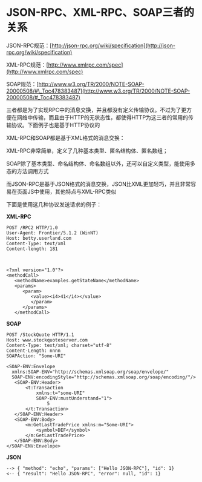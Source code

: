 JSON-RPC、XML-RPC、SOAP三者的关系
=================================

JSON-RPC规范：[http://json-rpc.org/wiki/specification](http://json-rpc.org/wiki/specification)

XML-RPC规范：[http://www.xmlrpc.com/spec](http://www.xmlrpc.com/spec)

SOAP规范：[http://www.w3.org/TR/2000/NOTE-SOAP-20000508/#\_Toc478383487](http://www.w3.org/TR/2000/NOTE-SOAP-20000508/#_Toc478383487)

三者都是为了实现RPC中的消息交换，并且都没有定义传输协议。不过为了更方便在网络中传输，而且由于HTTP的无状态性，都使得HTTP为这三者的常用的传输协议。下面例子也是基于HTTP协议的

XML-RPC和SOAP都是基于XML格式的消息交换：

XML-RPC非常简单，定义了几种基本类型、匿名结构体、匿名数组；

SOAP除了基本类型、命名结构体、命名数组以外，还可以自定义类型，能使用多态的方法调用方式

而JSON-RPC是基于JSON格式的消息交换，JSON比XML更加轻巧，并且非常容易在页面JS中使用，其他特点与XML-RPC类似

下面是使用这几种协议发送请求的例子：

**XML-RPC**

    POST /RPC2 HTTP/1.0  
    User-Agent: Frontier/5.1.2 (WinNT)  
    Host: betty.userland.com  
    Content-Type: text/xml  
    Content-length: 181  
      
      
      
    <?xml version="1.0"?>  
    <methodCall>  
       <methodName>examples.getStateName</methodName>  
       <params>  
          <param>  
             <value><i4>41</i4></value>  
             </param>  
          </params>  
       </methodCall>  

**SOAP**

    POST /StockQuote HTTP/1.1  
    Host: www.stockquoteserver.com  
    Content-Type: text/xml; charset="utf-8"  
    Content-Length: nnnn  
    SOAPAction: "Some-URI"  
      
    <SOAP-ENV:Envelope  
      xmlns:SOAP-ENV="http://schemas.xmlsoap.org/soap/envelope/"  
      SOAP-ENV:encodingStyle="http://schemas.xmlsoap.org/soap/encoding/"/>  
       <SOAP-ENV:Header>  
           <t:Transaction  
               xmlns:t="some-URI"  
               SOAP-ENV:mustUnderstand="1">  
                   5  
           </t:Transaction>  
       </SOAP-ENV:Header>  
       <SOAP-ENV:Body>  
           <m:GetLastTradePrice xmlns:m="Some-URI">  
               <symbol>DEF</symbol>  
           </m:GetLastTradePrice>  
       </SOAP-ENV:Body>  
    </SOAP-ENV:Envelope>  

**JSON**

    --> { "method": "echo", "params": ["Hello JSON-RPC"], "id": 1}  
    <-- { "result": "Hello JSON-RPC", "error": null, "id": 1}  
